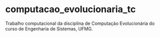 # computacao_evolucionaria_tc
Trabalho computacional da disciplina de Computação Evolucionária do curso de Engenharia de Sistemas, UFMG. 
